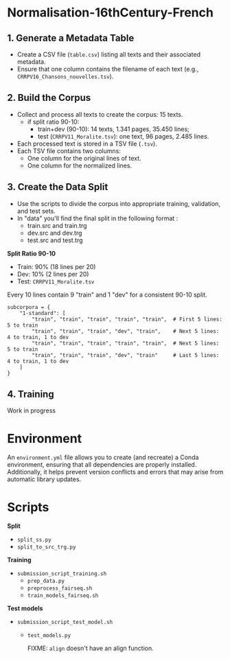 # Normalisation-16thCentury-French

## 1. Generate a Metadata Table
- Create a CSV file (`table.csv`) listing all texts and their associated metadata.
- Ensure that one column contains the filename of each text (e.g., `CRRPV16_Chansons_nouvelles.tsv`).

## 2. Build the Corpus
- Collect and process all texts to create the corpus: 15 texts.
  - if split ratio 90-10:
    - train+dev (90-10): 14 texts, 1.341 pages, 35.450 lines;
    - test (`CRRPV11_Moralite.tsv`): one text, 96 pages, 2.485 lines.
- Each processed text is stored in a TSV file (`.tsv`).
- Each TSV file contains two columns:
  - One column for the original lines of text.
  - One column for the normalized lines.

## 3. Create the Data Split
- Use the scripts to divide the corpus into appropriate training, validation, and test sets.
- In "data" you'll find the final split in the following format :
  - train.src and train.trg
  - dev.src and dev.trg
  - test.src and test.trg

**Split Ratio 90-10**

- Train: 90% (18 lines per 20)
- Dev: 10% (2 lines per 20)
- Test: `CRRPV11_Moralite.tsv`

Every 10 lines contain 9 "train" and 1 "dev" for a consistent 90-10 split.

```
subcorpora = {
    "1-standard": [
        "train", "train", "train", "train", "train",  # First 5 lines: 5 to train
        "train", "train", "train", "dev", "train",    # Next 5 lines: 4 to train, 1 to dev
        "train", "train", "train", "train", "train",  # Next 5 lines: 5 to train
        "train", "train", "train", "dev", "train"     # Last 5 lines: 4 to train, 1 to dev
    ]
}
```

## 4. Training

Work in progress

# Environment

An `environment.yml` file allows you to create (and recreate) a Conda environment, ensuring that all dependencies are properly installed. Additionally, it helps prevent version conflicts and errors that may arise from automatic library updates.

# Scripts

**Split**
- `split_ss.py`
- `split_to_src_trg.py`

**Training**
- `submission_script_training.sh`
  - `prep_data.py`
  - `preprocess_fairseq.sh`
  - `train_models_fairseq.sh`

**Test models**
- `submission_script_test_model.sh`
  - `test_models.py`

    FIXME: `align` doesn't have an align function.
